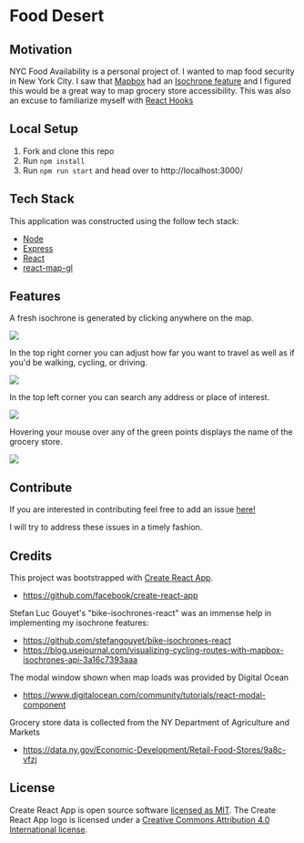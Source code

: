 # Food Desert

## Motivation

NYC Food Availability is a personal project of. I wanted to map food security in New York City. I saw that [Mapbox](https://docs.mapbox.com/mapbox-gl-js/api/) had an [Isochrone feature](https://docs.mapbox.com/help/tutorials/get-started-isochrone-api/) and I figured this would be a great way to map grocery store accessibility. This was also an excuse to familiarize myself with [React Hooks](https://reactjs.org/docs/hooks-intro.html)

## Local Setup

1.  Fork and clone this repo
2.  Run `npm install`
3.  Run `npm run start` and head over to http://localhost:3000/

## Tech Stack

This application was constructed using the follow tech stack:

* [Node](https://nodejs.org/en/)
* [Express](https://expressjs.com/)
* [React](https://reactjs.org/)
* [react-map-gl](https://visgl.github.io/react-map-gl/)

## Features

A fresh isochrone is generated by clicking anywhere on the map.

![](public/IsochroneClick.gif)

In the top right corner you can adjust how far you want to travel as well as if you'd be walking, cycling, or driving.

![](public/IsochroneSlider.gif)

In the top left corner you can search any address or place of interest.

![](public/AddressSearch.gif)

Hovering your mouse over any of the green points displays the name of the grocery store.

![](public/GrocerHover.gif)

## Contribute

If you are interested in contributing feel free to add an issue [here!](https://github.com/ganymede30/NYC-Food-Availability/issues)

I will try to address these issues in a timely fashion.

## Credits

This project was bootstrapped with [Create React App](https://github.com/facebook/create-react-app).

* https://github.com/facebook/create-react-app

Stefan Luc Gouyet's "bike-isochrones-react" was an immense help in implementing my isochrone features:

* https://github.com/stefangouyet/bike-isochrones-react
* https://blog.usejournal.com/visualizing-cycling-routes-with-mapbox-isochrones-api-3a16c7393aaa

The modal window shown when map loads was provided by Digital Ocean

* https://www.digitalocean.com/community/tutorials/react-modal-component

Grocery store data is collected from the NY Department of Agriculture and Markets

* https://data.ny.gov/Economic-Development/Retail-Food-Stores/9a8c-vfzj

## License

Create React App is open source software [licensed as MIT](https://github.com/facebook/create-react-app/blob/master/LICENSE). The Create React App logo is licensed under a [Creative Commons Attribution 4.0 International license](https://creativecommons.org/licenses/by/4.0/).

